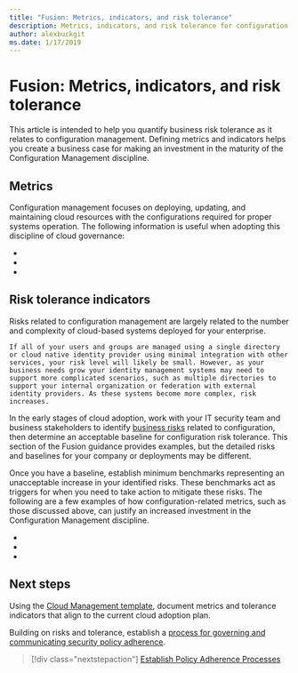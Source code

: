 ```yaml
---
title: "Fusion: Metrics, indicators, and risk tolerance"
description: Metrics, indicators, and risk tolerance for configuration management governance
author: alexbuckgit
ms.date: 1/17/2019
---
```


# Fusion: Metrics, indicators, and risk tolerance

This article is intended to help you quantify business risk tolerance as it relates to configuration management. Defining metrics and indicators helps you create a business case for making an investment in the maturity of the Configuration Management discipline.

## Metrics

Configuration management focuses on deploying, updating, and maintaining cloud resources with the configurations required for proper systems operation. The following information is useful when adopting this discipline of cloud governance:

- 
- 
- 

## Risk tolerance indicators

Risks related to configuration management are largely related to the number and complexity of cloud-based systems deployed for your enterprise.

    If all of your users and groups are managed using a single directory or cloud native identity provider using minimal integration with other services, your risk level will likely be small. However, as your business needs grow your identity management systems may need to support more complicated scenarios, such as multiple directories to support your internal organization or federation with external identity providers. As these systems become more complex, risk increases.

In the early stages of cloud adoption, work with your IT security team and business stakeholders to identify [business risks](business-risks.md) related to configuration, then determine an acceptable baseline for configuration risk tolerance. This section of the Fusion guidance provides examples, but the detailed risks and baselines for your company or deployments may be different.

Once you have a baseline, establish minimum benchmarks representing an unacceptable increase in your identified risks. These benchmarks act as triggers for when you need to take action to mitigate these risks. The following are a few examples of how configuration-related metrics, such as those discussed above, can justify an increased investment in the Configuration Management discipline.

- 
- 
- 

## Next steps

Using the [Cloud Management template](./template.md), document metrics and tolerance indicators that align to the current cloud adoption plan.

Building on risks and tolerance, establish a [process for governing and communicating security policy adherence](processes.md).

> [!div class="nextstepaction"]
> [Establish Policy Adherence Processes](./processes.md)
